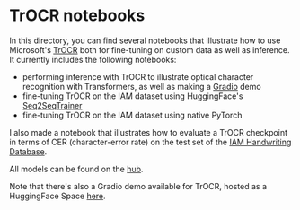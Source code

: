 # TrOCR notebooks
In this directory, you can find several notebooks that illustrate how to use Microsoft's [TrOCR](https://arxiv.org/abs/2109.10282) both for fine-tuning on custom data as well as inference. It currently includes the following notebooks:

- performing inference with TrOCR to illustrate optical character recognition with Transformers, as well as making a [Gradio](https://gradio.app/) demo
- fine-tuning TrOCR on the IAM dataset using HuggingFace's [Seq2SeqTrainer](https://huggingface.co/transformers/main_classes/trainer.html#seq2seqtrainer)
- fine-tuning TrOCR on the IAM dataset using native PyTorch

I also made a notebook that illustrates how to evaluate a TrOCR checkpoint in terms of CER (character-error rate) on the test set of the [IAM Handwriting Database](https://fki.tic.heia-fr.ch/databases/iam-handwriting-database).

All models can be found on the [hub](https://huggingface.co/models?search=trocr).

Note that there's also a Gradio demo available for TrOCR, hosted as a HuggingFace Space [here](https://huggingface.co/spaces/nielsr/TrOCR-handwritten).
